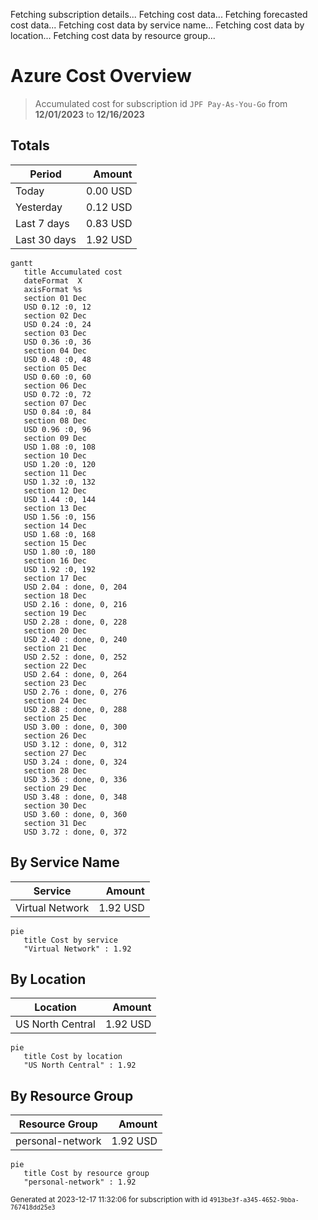Fetching subscription details...
Fetching cost data...
Fetching forecasted cost data...
Fetching cost data by service name...
Fetching cost data by location...
Fetching cost data by resource group...
# Azure Cost Overview

> Accumulated cost for subscription id `JPF Pay-As-You-Go` from **12/01/2023** to **12/16/2023**

## Totals

|Period|Amount|
|---|---:|
|Today|0.00 USD|
|Yesterday|0.12 USD|
|Last 7 days|0.83 USD|
|Last 30 days|1.92 USD|

```mermaid
gantt
   title Accumulated cost
   dateFormat  X
   axisFormat %s
   section 01 Dec
   USD 0.12 :0, 12
   section 02 Dec
   USD 0.24 :0, 24
   section 03 Dec
   USD 0.36 :0, 36
   section 04 Dec
   USD 0.48 :0, 48
   section 05 Dec
   USD 0.60 :0, 60
   section 06 Dec
   USD 0.72 :0, 72
   section 07 Dec
   USD 0.84 :0, 84
   section 08 Dec
   USD 0.96 :0, 96
   section 09 Dec
   USD 1.08 :0, 108
   section 10 Dec
   USD 1.20 :0, 120
   section 11 Dec
   USD 1.32 :0, 132
   section 12 Dec
   USD 1.44 :0, 144
   section 13 Dec
   USD 1.56 :0, 156
   section 14 Dec
   USD 1.68 :0, 168
   section 15 Dec
   USD 1.80 :0, 180
   section 16 Dec
   USD 1.92 :0, 192
   section 17 Dec
   USD 2.04 : done, 0, 204
   section 18 Dec
   USD 2.16 : done, 0, 216
   section 19 Dec
   USD 2.28 : done, 0, 228
   section 20 Dec
   USD 2.40 : done, 0, 240
   section 21 Dec
   USD 2.52 : done, 0, 252
   section 22 Dec
   USD 2.64 : done, 0, 264
   section 23 Dec
   USD 2.76 : done, 0, 276
   section 24 Dec
   USD 2.88 : done, 0, 288
   section 25 Dec
   USD 3.00 : done, 0, 300
   section 26 Dec
   USD 3.12 : done, 0, 312
   section 27 Dec
   USD 3.24 : done, 0, 324
   section 28 Dec
   USD 3.36 : done, 0, 336
   section 29 Dec
   USD 3.48 : done, 0, 348
   section 30 Dec
   USD 3.60 : done, 0, 360
   section 31 Dec
   USD 3.72 : done, 0, 372
```

## By Service Name

|Service|Amount|
|---|---:|
|Virtual Network|1.92 USD|

```mermaid
pie
   title Cost by service
   "Virtual Network" : 1.92
```

## By Location

|Location|Amount|
|---|---:|
|US North Central|1.92 USD|

```mermaid
pie
   title Cost by location
   "US North Central" : 1.92
```

## By Resource Group

|Resource Group|Amount|
|---|---:|
|personal-network|1.92 USD|

```mermaid
pie
   title Cost by resource group
   "personal-network" : 1.92
```

<sup>Generated at 2023-12-17 11:32:06 for subscription with id `4913be3f-a345-4652-9bba-767418dd25e3`</sup>
